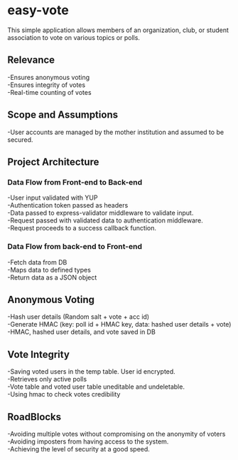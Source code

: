 # easy-vote
This simple application allows members of an organization, club, or student association to vote on various topics or polls.

## Relevance
-Ensures anonymous voting   
-Ensures integrity of votes  
-Real-time counting of votes  

## Scope and Assumptions
-User accounts are managed by the mother institution and assumed to be secured.

## Project Architecture
### Data Flow from Front-end to Back-end
-User input validated with YUP  
-Authentication token passed as headers  
-Data passed to express-validator middleware to validate input.  
-Request passed with validated data to authentication middleware.  
-Request proceeds to a success callback function.  

### Data Flow from back-end to Front-end
-Fetch data from DB  
-Maps data to defined types  
-Return data as a JSON object  

## Anonymous Voting
-Hash user details (Random salt + vote + acc id)  
-Generate HMAC (key: poll id + HMAC key, data: hashed user details + vote)  
-HMAC, hashed user details, and vote saved in DB  

## Vote Integrity
-Saving voted users in the temp table. User id encrypted.  
-Retrieves only active polls  
-Vote table and voted user table uneditable and undeletable.  
-Using hmac to check votes credibility  


## RoadBlocks
-Avoiding multiple votes without compromising on the anonymity of voters  
-Avoiding imposters from having access to the system.  
-Achieving the level of security at a good speed.  